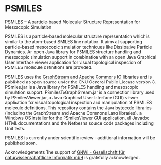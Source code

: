 # PSMILES
PSMILES – A particle-based Molecular Structure Representation for Mesoscopic Simulation

PSMILES is a particle-based molecular structure representation which is similar to the atom-based SMILES line notation. It aims at supporting particle-based mesoscopic simulation techniques like Dissipative Particle Dynamics.
An open Java library for PSMILES structure handling and mesoscopic simulation support in combination with an open Java Graphical User Interface viewer application for visual topological inspection of PSMILES molecule definitions are provided.

PSMILES uses the [GraphStream](http://graphstream-project.org/) and [Apache Commons IO](http://commons.apache.org/proper/commons-io/) libraries and is published as open source under the GNU General Public License version 3. PSmiles.jar is a Java library for PSMILES handling and mesoscopic simulation support. PSmilesToGraphStream.jar is a connection library used by PSmilesViewer.jar, a Java Graphical User Interface (GUI) viewer application for visual topological inspection and manipulation of PSMILES molecule definitions. This repository contains the Java bytecode libraries (including the GraphStream and Apache Commons Lang libraries), a Windows OS installer for the PSmilesViewer GUI application, all Javadoc HTML documentations and the Netbeans source code packages including Unit tests.

PSMILES is currently under scientific review - additional information will be published soon.

Acknowledgements
The support of [GNWI - Gesellschaft für naturwissenschaftliche Informatik mbH](http://www.gnwi.de) is gratefully acknowledged.
